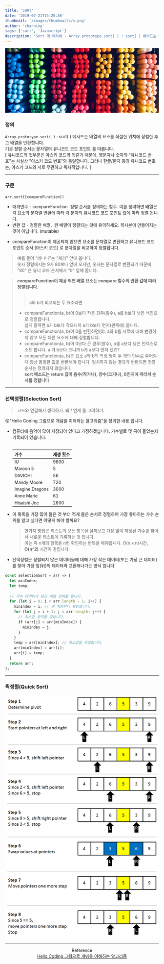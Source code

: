 ```yaml
---
title: 'SORT'
date: '2019-07-21T15:20:56'
thumbnail: '/images/thumbnails/s.png'
author: 'channing'
tags: ['sort', 'Javascript']
description: 'Sort 에 대하여 - Array.prototype.sort( ) : sort( ) 메서드는 배열의 요소를 적절한 위치에 정렬한 후 그 배열을 반환합니다. 기본 정렬 순서는 문자열의 유니코드 코드 포인트 를 따릅니다.'
---
```


![s](./s.png)

### 정의

`Array.prototype.sort( )` : sort( ) 메서드는 배열의 요소를 적절한 위치에 정렬한 후 그 배열을 반환합니다.<br>기본 정렬 순서는 문자열의 유니코드 코드 포인트 를 따릅니다.<br>
[ 유니코드의 첫부분은 아스키 코드와 똑같기 때문에, 영문자나 숫자의 "유니코드 번호"는 사실상 "아스키 코드 번호"와 동일합니다. 그러나 한글/한자 등의 유니코드 번호는, 아스키 코드와 서로 무관하고 독자적입니다. ]

---

### 구문

`arr.sort([compareFunction])`

- 매개변수 - compareFunction 
  정렬 순서를 정의하는 함수. 이를 생략하면 배열은 각 요소의 문자열 변환에 따라 각 문자의 유니코드 코드 포인트 값에 따라 정렬 됩니다.
- 반환 값 - 정렬한 배열,  원 배열이 정렬되는 것에 유의하세요. 복사본이 만들어지는 것이 아닙니다. (mutable)

* compareFunction이 제공되지 않으면 요소를 문자열로 변환하고 유니코드 코드 포인트 순서 (아스키 코드) 로 문자열을 비교하여 정렬됩니다.

> 예를 들어 "바나나"는 "체리" 앞에 옵니다. <br> 숫자 정렬에서는 9가 80보다 앞에 오지만, 숫자는 문자열로 변환되기 때문에 "80" 은 유니 코드 순서에서 "9" 앞에 옵니다.

> <b>compareFunction이 제공 되면 배열 요소는 compare 함수의 반환 값에 따라 정렬됩니다.</b>
>
> > <br>a와 b가 비교되는 두 요소라면
>
> - compareFunction(a, b)이 0보다 작은 경우(음수), a를 b보다 낮은 색인으로 정렬합니다. <br>
>   쉽게 말하면 a가 b보다 작으니까 a가 b보다 먼저(왼쪽에) 옵니다.
> - compareFunction(a, b)이 0을 반환하면(0), a와 b를 서로에 대해 변경하지 않고 모든 다른 요소에 대해 정렬합니다.<br>
> - compareFunction(a, b)이 0보다 큰 경우(양수), b를 a보다 낮은 인덱스로 소트 합니다. a 가 b보다 크니까 b가 a보다 먼저 겠죠?<br>
> - compareFunction(a, b)은 요소 a와 b의 특정 쌍이 두 개의 인수로 주어질 때 항상 동일한 값을 반환해야 합니다. 일치하지 않는 결과가 반환되면 정렬 순서는 정의되지 않습니다.
>   <br> <b>sort 메소드는 return 값이 음수(작거나), 양수(크거나), 0인지에 따라서 순서를 정합니다</b>

---

### 선택정렬(Selection Sort)

> 코드와 연결해서 생각하기. 왜 / 언제 를 고려하기.

😚"Hello Coding 그림으로 개념을 이해하는 알고리즘"을 정리한 내용 입니다.

- 컴퓨터에 음악이 많이 저장되어 있다고 가정하겠습니다. 가수별로 몇 곡이 들었는지 기록되어 있습니다.
  <br>
  <br>

  | 가수            | 재생 횟수 |
  | :-------------- | :-------- |
  | IU              | 9800      |
  | Maroon 5        | 5         |
  | DAVICHI         | 56        |
  | Mandy Moore     | 720       |
  | Imagine Dragons | 3000      |
  | Anne Marie      | 61        |
  | Hisaishi Joe    | 2800      |

- 이 목록을 가장 많이 들은 것 부터 적게 들은 순서로 정렬하여 가장 좋아하는 가수 순위를 알고 싶다면 어떻게 해야 할까요?

  > 한가지 방법은 리스트의 모든 항목을 살펴보고 가장 많이 재생된 가수를 찾아서 새로운 리스트에 기록하는 것 입니다.
  > <br> 이는 즉 n개의 항목을 n번 확인하는 반복을 해야합니다. O(n x n)시간, <b>O(n^2)</b> 시간이 걸립니다.

- 선택정렬은 정렬되지 않은 데이터들에 대해 가장 작은 데이터(또는 가장 큰 데이터)를 찾아 가장 앞(뒤)의 데이터와 교환해나가는 방식 입니다.

```js
const selectionSort = arr => {
  let minIndex;
  let temp;

  // 가수 데이터가 담긴 배열 전체를 돕니다.
  for (let i = 0; i < arr.length - 1; i++) {
    minIndex = i; // 맨 처음부터 확인합니다.
    for (let j = i + 1; j < arr.length; j++) {
      // 최소값 위치를 찾습니다.
      if (arr[j] < arr[minIndex]) {
        minIndex = j;
      }
    }
    temp = arr[minIndex]; // 최소값을 저장합니다.
    arr[minIndex] = arr[i];
    arr[i] = temp;
  }
  return arr;
};
```

---

### 퀵정렬(Quick Sort)

![qck](./qck.png)

---

<center>

Reference <br>
[Hello Coding 그림으로 개념을 이해하는 알고리즘](http://www.kyobobook.co.kr/product/detailViewKor.laf?ejkGb=KOR&mallGb=KOR&barcode=9788968483547&orderClick=LAG&Kc=)

</center>
